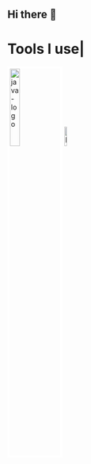 ## Hi there 👋

<footer>
    <h1>Tools I use| </h1>
    <p align = "left">
    <img src = "https://logos-world.net/wp-content/uploads/2022/07/Java-Logo.png" alt = "java-logo" width = 20% height = 20% padding = "2" style = "border: 5px solid white;"/>
    <img src = "https://upload.wikimedia.org/wikipedia/commons/c/c3/Python-logo-notext.svg" alt = "Python-Image" width = 10% height = 10%/>
    </p>
    
    
        
    
</footer>
